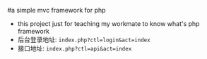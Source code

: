 #a simple mvc framework for php
- this project just for teaching my workmate to know what's php framework
- 后台登录地址: `index.php?ctl=login&act=index`
- 接口地址: `index.php?ctl=api&act=index`

